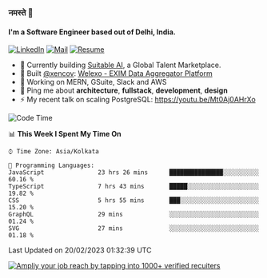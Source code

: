 ### नमस्ते 🙏

#### I'm a Software Engineer based out of Delhi, India.

[![LinkedIn](https://img.shields.io/badge/linkedin-%230077B5.svg)](https://linkedin.com/in/sambhav2612)
[![Mail](https://img.shields.io/badge/gmail-D14836)](mailto:sambhavjain2612@gmail.com)
[![Resume](https://img.shields.io/badge/resume-%23#FFFF00.svg)](https://mega.nz/file/IjA3yaoB#BFfQg1-aKva0piAd_wWs8Hf5dlnYRQ2ZkwtYwNMzBhA)

- 🏢 Currently building [Suitable AI](https://suitable.ai), a Global Talent Marketplace.
- 💅 Built [@xencov](https://github.com/xencov): [Welexo - EXIM Data Aggregator Platform](https://welexo.com)
- 🌱 Working on MERN, GSuite, Slack and AWS
- 💬 Ping me about **architecture**, **fullstack**, **development**, **design**
- ⚡️ My recent talk on scaling PostgreSQL: https://youtu.be/Mt0Aj0AHrXo

<!--START_SECTION:waka-->
![Code Time](http://img.shields.io/badge/Code%20Time-3%2C152%20hrs%2036%20mins-blue)

📊 **This Week I Spent My Time On** 

```text
⌚︎ Time Zone: Asia/Kolkata

💬 Programming Languages: 
JavaScript               23 hrs 26 mins      ███████████████░░░░░░░░░░   60.16 % 
TypeScript               7 hrs 43 mins       █████░░░░░░░░░░░░░░░░░░░░   19.82 % 
CSS                      5 hrs 55 mins       ███░░░░░░░░░░░░░░░░░░░░░░   15.20 % 
GraphQL                  29 mins             ░░░░░░░░░░░░░░░░░░░░░░░░░   01.24 % 
SVG                      27 mins             ░░░░░░░░░░░░░░░░░░░░░░░░░   01.18 % 

```


 Last Updated on 20/02/2023 01:32:39 UTC
<!--END_SECTION:waka-->

[![Ampliy your job reach by tapping into 1000+ verified recuiters](https://user-images.githubusercontent.com/19583619/212717528-45b497fd-e886-4452-90fe-93829667bd63.png)](https://app.suitable.ai/login)

